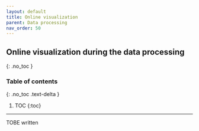 ```yaml
---
layout: default
title: Online visualization
parent: Data processing
nav_order: 50
---
```


## Online visualization during the data processing
{: .no_toc }

### Table of contents
{: .no_toc .text-delta }

1. TOC
{:toc}

---

TOBE written
